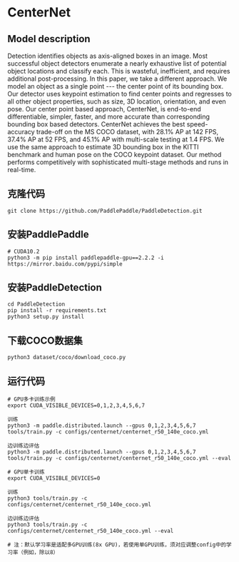 # CenterNet

## Model description
Detection identifies objects as axis-aligned boxes in an image. Most successful object detectors enumerate a nearly exhaustive list of potential object locations and classify each. This is wasteful, inefficient, and requires additional post-processing. In this paper, we take a different approach. We model an object as a single point --- the center point of its bounding box. Our detector uses keypoint estimation to find center points and regresses to all other object properties, such as size, 3D location, orientation, and even pose. Our center point based approach, CenterNet, is end-to-end differentiable, simpler, faster, and more accurate than corresponding bounding box based detectors. CenterNet achieves the best speed-accuracy trade-off on the MS COCO dataset, with 28.1% AP at 142 FPS, 37.4% AP at 52 FPS, and 45.1% AP with multi-scale testing at 1.4 FPS. We use the same approach to estimate 3D bounding box in the KITTI benchmark and human pose on the COCO keypoint dataset. Our method performs competitively with sophisticated multi-stage methods and runs in real-time.

## 克隆代码

```
git clone https://github.com/PaddlePaddle/PaddleDetection.git
```

## 安装PaddlePaddle

```
# CUDA10.2
python3 -m pip install paddlepaddle-gpu==2.2.2 -i https://mirror.baidu.com/pypi/simple
```

## 安装PaddleDetection

```
cd PaddleDetection
pip install -r requirements.txt
python3 setup.py install
```

## 下载COCO数据集

```
python3 dataset/coco/download_coco.py
```

## 运行代码

```
# GPU多卡训练示例
export CUDA_VISIBLE_DEVICES=0,1,2,3,4,5,6,7

训练
python3 -m paddle.distributed.launch --gpus 0,1,2,3,4,5,6,7 tools/train.py -c configs/centernet/centernet_r50_140e_coco.yml

边训练边评估
python3 -m paddle.distributed.launch --gpus 0,1,2,3,4,5,6,7 tools/train.py -c configs/centernet/centernet_r50_140e_coco.yml --eval

# GPU单卡训练
export CUDA_VISIBLE_DEVICES=0

训练
python3 tools/train.py -c configs/centernet/centernet_r50_140e_coco.yml

边训练边评估
python3 tools/train.py -c configs/centernet/centernet_r50_140e_coco.yml --eval

# 注：默认学习率是适配多GPU训练(8x GPU)，若使用单GPU训练，须对应调整config中的学习率（例如，除以8）

```